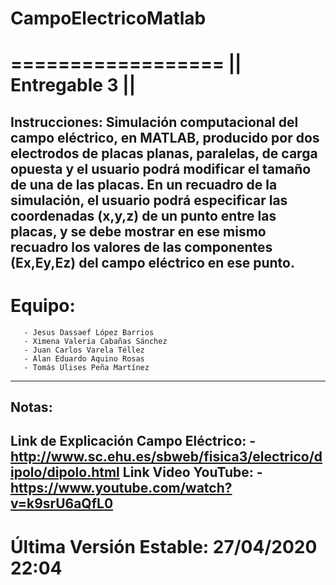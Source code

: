 # CampoElectricoMatlab
==================
|| Entregable 3 ||
===================
Instrucciones: Simulación computacional del campo eléctrico, en MATLAB, 
producido por dos electrodos de placas planas, paralelas, de carga opuesta y el usuario podrá modificar el tamaño de una de las placas. 
En un recuadro de la simulación, el usuario podrá especificar las coordenadas (x,y,z) de un punto entre las placas, y se debe mostrar en 
ese mismo recuadro los valores de las componentes (Ex,Ey,Ez) del campo eléctrico en ese punto.
------------------------------------------------------------------------
Equipo:
=======
       - Jesus Dassaef López Barrios
       - Ximena Valeria Cabañas Sánchez
       - Juan Carlos Varela Téllez
       - Alan Eduardo Aquino Rosas
       - Tomás Ulises Peña Martínez
-------------------------------------------------------------------------
Notas:
------
   Link de Explicación Campo Eléctrico:
       - http://www.sc.ehu.es/sbweb/fisica3/electrico/dipolo/dipolo.html
   Link Video YouTube:
       - https://www.youtube.com/watch?v=k9srU6aQfL0
-----------------------------------------------------------------------
Última Versión Estable: 27/04/2020 22:04
=========================================================================


